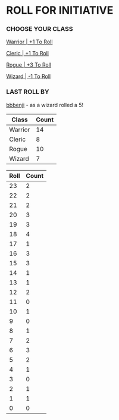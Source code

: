 # ROLL FOR INITIATIVE
### CHOOSE YOUR CLASS

[Warrior | +1 To Roll](https://github.com/benjaminsampica/benjaminsampica/issues/new?title=roll%7Cwarrior&body=Just+click+%27Submit+new+issue%27.)

[Cleric | +1 To Roll](https://github.com/benjaminsampica/benjaminsampica/issues/new?title=roll%7Ccleric&body=Just+click+%27Submit+new+issue%27.)

[Rogue | +3 To Roll](https://github.com/benjaminsampica/benjaminsampica/issues/new?title=roll%7Crogue&body=Just+click+%27Submit+new+issue%27.)

[Wizard | -1 To Roll](https://github.com/benjaminsampica/benjaminsampica/issues/new?title=roll%7Cwizard&body=Just+click+%27Submit+new+issue%27.)
### LAST ROLL BY
[bbbenji](https://www.github.com/bbbenji) - as a wizard rolled a 5!

|Class|Count|
|-|-|
|Warrior|14|
|Cleric|8|
|Rogue|10|
|Wizard|7|

|Roll|Count|
|-|-|
|23|2
|22|2
|21|2
|20|3
|19|3
|18|4
|17|1
|16|3
|15|3
|14|1
|13|1
|12|2
|11|0
|10|1
|9|0
|8|1
|7|2
|6|3
|5|2
|4|1
|3|0
|2|1
|1|1
|0|0
